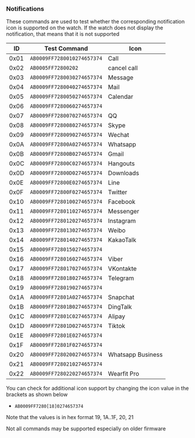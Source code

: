 


### Notifications

These commands are used to test whether the corresponding notification icon is supported on the watch.
If the watch does not display the notification, that means that it is not supported

| ID | Test Command | Icon |
| --- | --- | --- |
| 0x01 | `AB0009FF7280010274657374` | Call |
| 0x02 | `AB0005FF72800202` | cancel call |
| 0x03 | `AB0009FF7280030274657374` | Message |
| 0x04 | `AB0009FF7280040274657374` | Mail |
| 0x05 | `AB0009FF7280050274657374` | Calendar |
| 0x06 | `AB0009FF7280060274657374` |  |
| 0x07 | `AB0009FF7280070274657374` | QQ |
| 0x08 | `AB0009FF7280080274657374` | Skype |
| 0x09 | `AB0009FF7280090274657374` | Wechat |
| 0x0A | `AB0009FF72800A0274657374` | Whatsapp |
| 0x0B | `AB0009FF72800B0274657374` | Gmail |
| 0x0C | `AB0009FF72800C0274657374` | Hangouts |
| 0x0D | `AB0009FF72800D0274657374` | Downloads |
| 0x0E | `AB0009FF72800E0274657374` | Line |
| 0x0F | `AB0009FF72800F0274657374` | Twitter |
| 0x10 | `AB0009FF7280100274657374` | Facebook |
| 0x11 | `AB0009FF7280110274657374` | Messenger |
| 0x12 | `AB0009FF7280120274657374` | Instagram |
| 0x13 | `AB0009FF7280130274657374` | Weibo |
| 0x14 | `AB0009FF7280140274657374` | KakaoTalk |
| 0x15 | `AB0009FF7280150274657374` |  |
| 0x16 | `AB0009FF7280160274657374` | Viber |
| 0x17 | `AB0009FF7280170274657374` | VKontakte |
| 0x18 | `AB0009FF7280180274657374` | Telegram |
| 0x19 | `AB0009FF7280190274657374` |  |
| 0x1A | `AB0009FF72801A0274657374` | Snapchat |
| 0x1B | `AB0009FF72801B0274657374` | DingTalk |
| 0x1C | `AB0009FF72801C0274657374` | Alipay |
| 0x1D | `AB0009FF72801D0274657374` | Tiktok |
| 0x1E | `AB0009FF72801E0274657374` |  |
| 0x1F | `AB0009FF72801F0274657374` |  |
| 0x20 | `AB0009FF7280200274657374` | Whatsapp Business |
| 0x21 | `AB0009FF7280210274657374` |  |
| 0x22 | `AB0009FF7280220274657374` | Wearfit Pro |

You can check for additional icon support by changing the icon value in the brackets as shown below
- `AB0009FF7280[18]0274657374`

Note that the values is in hex format 19, 1A..1F, 20, 21

Not all commands may be supported especially on older firmware
